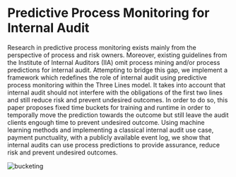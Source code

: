 # Predictive Process Monitoring for Internal Audit


Research in predictive process monitoring exists mainly from the perspective of process and risk
owners. Moreover, existing guidelines from the Institute of Internal Auditors (IIA) omit process
mining and/or process predictions for internal audit. Attempting to bridge this gap, we implement
a framework which redefines the role of internal audit using predictive process monitoring within
the Three Lines model. It takes into account that internal audit should not interfere with the
obligations of the first two lines and still reduce risk and prevent undesired outcomes. In order
to do so, this paper proposes fixed time buckets for training and runtime in order to temporally
move the prediction towards the outcome but still leave the audit clients engough time to prevent
undesired outcome. Using machine learning methods and implementing a classical internal audit
use case, payment punctuality, with a publicly available event log, we show that internal audits can
use process predictions to provide assurance, reduce risk and prevent undesired outcomes.

![bucketing](https://user-images.githubusercontent.com/94218704/193218309-32968afe-1775-400e-a5e3-ce54d9f985d7.png)
